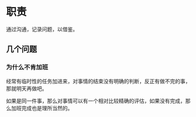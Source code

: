 # 职责

通过沟通，记录问题，以借鉴。

## 几个问题

### 为什么不肯加班

经常有临时性的任务加进来，对事情的结束没有明确的判断，反正有做不完的事，那就明天再做吧。

如果是同一件事，那么对事情可以有一个相对比较精确的评估，如果没有完成，那么加班完成也是理所当然的。